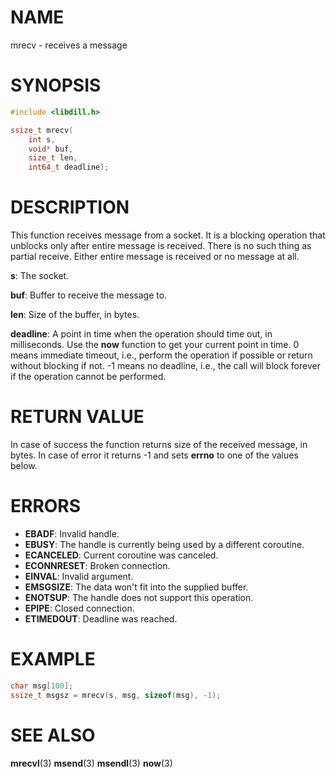 # NAME

 mrecv - receives a message

# SYNOPSIS

```c
#include <libdill.h>

ssize_t mrecv(
    int s,
    void* buf,
    size_t len,
    int64_t deadline);
```

# DESCRIPTION

 This function receives message from a socket. It is a blocking operation that unblocks only after entire message is received. There is no such thing as partial receive. Either entire message is received or no message at all.

 **s**: The socket.

 **buf**: Buffer to receive the message to.

 **len**: Size of the buffer, in bytes.

 **deadline**: A point in time when the operation should time out, in milliseconds. Use the **now** function to get your current point in time. 0 means immediate timeout, i.e., perform the operation if possible or return without blocking if not. -1 means no deadline, i.e., the call will block forever if the operation cannot be performed.

# RETURN VALUE

 In case of success the function returns size of the received message, in bytes. In case of error it returns -1 and sets **errno** to one of the values below.

# ERRORS

* **EBADF**: Invalid handle.
* **EBUSY**: The handle is currently being used by a different coroutine.
* **ECANCELED**: Current coroutine was canceled.
* **ECONNRESET**: Broken connection.
* **EINVAL**: Invalid argument.
* **EMSGSIZE**: The data won't fit into the supplied buffer.
* **ENOTSUP**: The handle does not support this operation.
* **EPIPE**: Closed connection.
* **ETIMEDOUT**: Deadline was reached.

# EXAMPLE

```c
char msg[100];
ssize_t msgsz = mrecv(s, msg, sizeof(msg), -1);
```

# SEE ALSO

 **mrecvl**(3) **msend**(3) **msendl**(3) **now**(3) 

